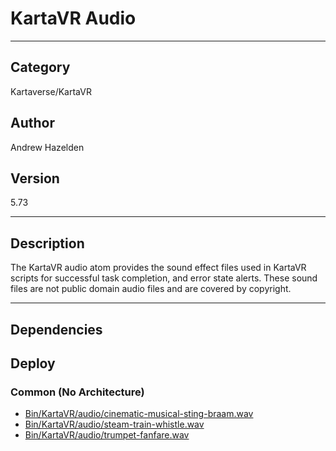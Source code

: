 # KartaVR Audio
___

## Category
Kartaverse/KartaVR

## Author
Andrew Hazelden

## Version
5.73

___

## Description
<p>The KartaVR audio atom provides the sound effect files used in KartaVR scripts for successful task completion, and error state alerts. These sound files are not public domain audio files and are covered by copyright.</p>

___

## Dependencies

## Deploy

### Common (No Architecture)

<ul>
<li><a href="https://gitlab.com/WeSuckLess/Reactor/-/blob/master/Atoms/com.AndrewHazelden.KartaVR.Audio/Bin/KartaVR/audio/cinematic-musical-sting-braam.wav?ref_type=heads">Bin/KartaVR/audio/cinematic-musical-sting-braam.wav</a></li>
<li><a href="https://gitlab.com/WeSuckLess/Reactor/-/blob/master/Atoms/com.AndrewHazelden.KartaVR.Audio/Bin/KartaVR/audio/steam-train-whistle.wav?ref_type=heads">Bin/KartaVR/audio/steam-train-whistle.wav</a></li>
<li><a href="https://gitlab.com/WeSuckLess/Reactor/-/blob/master/Atoms/com.AndrewHazelden.KartaVR.Audio/Bin/KartaVR/audio/trumpet-fanfare.wav?ref_type=heads">Bin/KartaVR/audio/trumpet-fanfare.wav</a></li>
</ul>
